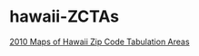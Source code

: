 # hawaii-ZCTAs


<a href="http://files.hawaii.gov/dbedt/op/gis/maps/2010_zcta.pdf">2010 Maps of Hawaii Zip Code Tabulation Areas</a>
